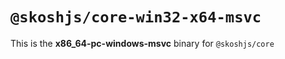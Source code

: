 # `@skoshjs/core-win32-x64-msvc`

This is the **x86_64-pc-windows-msvc** binary for `@skoshjs/core`
